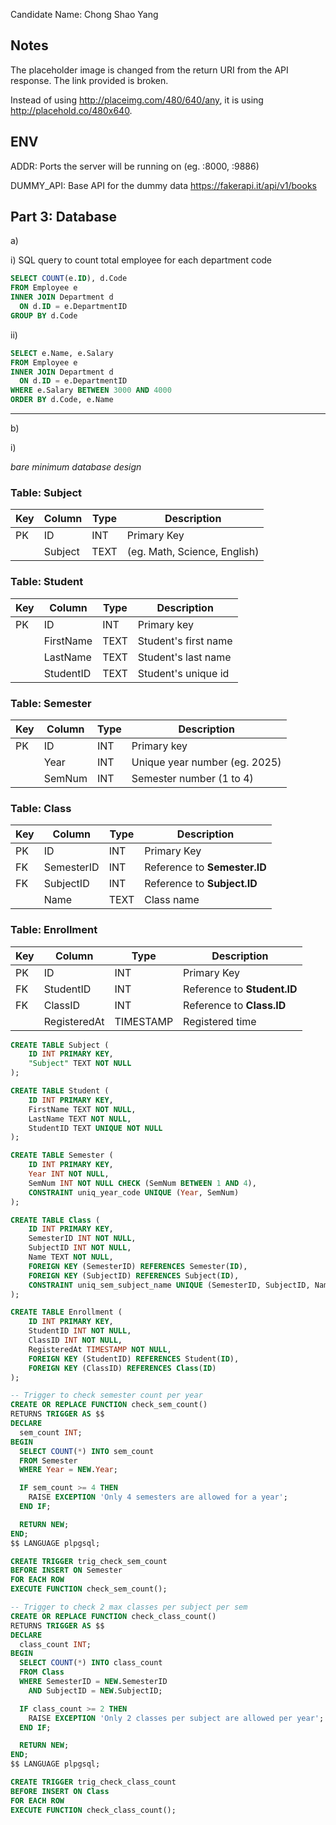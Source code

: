 Candidate Name: Chong Shao Yang

## Notes

The placeholder image is changed from the return URI from the API response.
The link provided is broken.

Instead of using http://placeimg.com/480/640/any, it is using http://placehold.co/480x640.

## ENV

ADDR: Ports the server will be running on (eg. :8000, :9886)

DUMMY_API: Base API for the dummy data https://fakerapi.it/api/v1/books

## Part 3: Database

a)

i) SQL query to count total employee for each department code

```sql
SELECT COUNT(e.ID), d.Code
FROM Employee e
INNER JOIN Department d
  ON d.ID = e.DepartmentID
GROUP BY d.Code
```

ii)

```sql
SELECT e.Name, e.Salary
FROM Employee e
INNER JOIN Department d
  ON d.ID = e.DepartmentID
WHERE e.Salary BETWEEN 3000 AND 4000
ORDER BY d.Code, e.Name
```

---

b)

i)

_bare minimum database design_

### Table: Subject

| Key | Column  | Type | Description                  |
| --- | ------- | ---- | ---------------------------- |
| PK  | ID      | INT  | Primary Key                  |
|     | Subject | TEXT | (eg. Math, Science, English) |

### Table: Student

| Key | Column    | Type | Description          |
| --- | --------- | ---- | -------------------- |
| PK  | ID        | INT  | Primary key          |
|     | FirstName | TEXT | Student's first name |
|     | LastName  | TEXT | Student's last name  |
|     | StudentID | TEXT | Student's unique id  |

### Table: Semester

| Key | Column | Type | Description                   |
| --- | ------ | ---- | ----------------------------- |
| PK  | ID     | INT  | Primary key                   |
|     | Year   | INT  | Unique year number (eg. 2025) |
|     | SemNum | INT  | Semester number (1 to 4)      |

### Table: Class

| Key | Column     | Type | Description                  |
| --- | ---------- | ---- | ---------------------------- |
| PK  | ID         | INT  | Primary Key                  |
| FK  | SemesterID | INT  | Reference to **Semester.ID** |
| FK  | SubjectID  | INT  | Reference to **Subject.ID**  |
|     | Name       | TEXT | Class name                   |

### Table: Enrollment

| Key | Column       | Type      | Description                 |
| --- | ------------ | --------- | --------------------------- |
| PK  | ID           | INT       | Primary Key                 |
| FK  | StudentID    | INT       | Reference to **Student.ID** |
| FK  | ClassID      | INT       | Reference to **Class.ID**   |
|     | RegisteredAt | TIMESTAMP | Registered time             |

```sql
CREATE TABLE Subject (
    ID INT PRIMARY KEY,
    "Subject" TEXT NOT NULL
);

CREATE TABLE Student (
    ID INT PRIMARY KEY,
    FirstName TEXT NOT NULL,
    LastName TEXT NOT NULL,
    StudentID TEXT UNIQUE NOT NULL
);

CREATE TABLE Semester (
    ID INT PRIMARY KEY,
    Year INT NOT NULL,
    SemNum INT NOT NULL CHECK (SemNum BETWEEN 1 AND 4),
    CONSTRAINT uniq_year_code UNIQUE (Year, SemNum)
);

CREATE TABLE Class (
    ID INT PRIMARY KEY,
    SemesterID INT NOT NULL,
    SubjectID INT NOT NULL,
    Name TEXT NOT NULL,
    FOREIGN KEY (SemesterID) REFERENCES Semester(ID),
    FOREIGN KEY (SubjectID) REFERENCES Subject(ID),
    CONSTRAINT uniq_sem_subject_name UNIQUE (SemesterID, SubjectID, Name)
);

CREATE TABLE Enrollment (
    ID INT PRIMARY KEY,
    StudentID INT NOT NULL,
    ClassID INT NOT NULL,
    RegisteredAt TIMESTAMP NOT NULL,
    FOREIGN KEY (StudentID) REFERENCES Student(ID),
    FOREIGN KEY (ClassID) REFERENCES Class(ID)
);

-- Trigger to check semester count per year
CREATE OR REPLACE FUNCTION check_sem_count()
RETURNS TRIGGER AS $$
DECLARE
  sem_count INT;
BEGIN
  SELECT COUNT(*) INTO sem_count
  FROM Semester
  WHERE Year = NEW.Year;

  IF sem_count >= 4 THEN
    RAISE EXCEPTION 'Only 4 semesters are allowed for a year';
  END IF;

  RETURN NEW;
END;
$$ LANGUAGE plpgsql;

CREATE TRIGGER trig_check_sem_count
BEFORE INSERT ON Semester
FOR EACH ROW
EXECUTE FUNCTION check_sem_count();

-- Trigger to check 2 max classes per subject per sem
CREATE OR REPLACE FUNCTION check_class_count()
RETURNS TRIGGER AS $$
DECLARE
  class_count INT;
BEGIN
  SELECT COUNT(*) INTO class_count
  FROM Class
  WHERE SemesterID = NEW.SemesterID
    AND SubjectID = NEW.SubjectID;

  IF class_count >= 2 THEN
    RAISE EXCEPTION 'Only 2 classes per subject are allowed per year';
  END IF;

  RETURN NEW;
END;
$$ LANGUAGE plpgsql;

CREATE TRIGGER trig_check_class_count
BEFORE INSERT ON Class
FOR EACH ROW
EXECUTE FUNCTION check_class_count();
```
